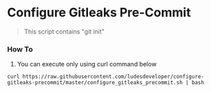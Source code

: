 # Configure Gitleaks Pre-Commit

> This script contains "git init"

### **How To**

1. You can execute only using curl command below

```
curl https://raw.githubusercontent.com/ludesdeveloper/configure-gitleaks-precommit/master/configure_gitleaks_precommit.sh | bash
```
